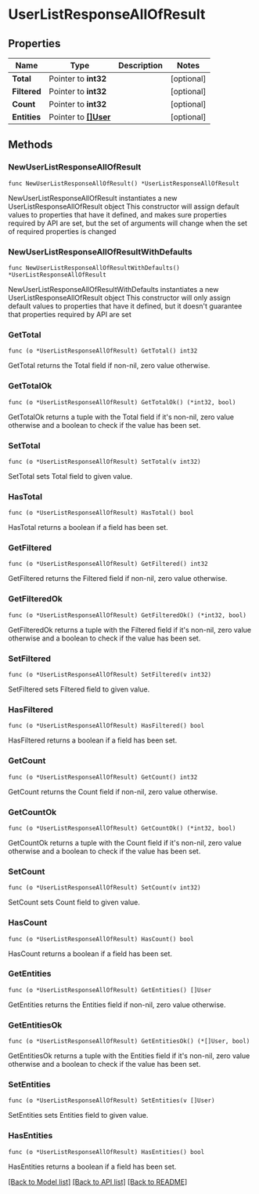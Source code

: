 # UserListResponseAllOfResult

## Properties

Name | Type | Description | Notes
------------ | ------------- | ------------- | -------------
**Total** | Pointer to **int32** |  | [optional] 
**Filtered** | Pointer to **int32** |  | [optional] 
**Count** | Pointer to **int32** |  | [optional] 
**Entities** | Pointer to [**[]User**](User.md) |  | [optional] 

## Methods

### NewUserListResponseAllOfResult

`func NewUserListResponseAllOfResult() *UserListResponseAllOfResult`

NewUserListResponseAllOfResult instantiates a new UserListResponseAllOfResult object
This constructor will assign default values to properties that have it defined,
and makes sure properties required by API are set, but the set of arguments
will change when the set of required properties is changed

### NewUserListResponseAllOfResultWithDefaults

`func NewUserListResponseAllOfResultWithDefaults() *UserListResponseAllOfResult`

NewUserListResponseAllOfResultWithDefaults instantiates a new UserListResponseAllOfResult object
This constructor will only assign default values to properties that have it defined,
but it doesn't guarantee that properties required by API are set

### GetTotal

`func (o *UserListResponseAllOfResult) GetTotal() int32`

GetTotal returns the Total field if non-nil, zero value otherwise.

### GetTotalOk

`func (o *UserListResponseAllOfResult) GetTotalOk() (*int32, bool)`

GetTotalOk returns a tuple with the Total field if it's non-nil, zero value otherwise
and a boolean to check if the value has been set.

### SetTotal

`func (o *UserListResponseAllOfResult) SetTotal(v int32)`

SetTotal sets Total field to given value.

### HasTotal

`func (o *UserListResponseAllOfResult) HasTotal() bool`

HasTotal returns a boolean if a field has been set.

### GetFiltered

`func (o *UserListResponseAllOfResult) GetFiltered() int32`

GetFiltered returns the Filtered field if non-nil, zero value otherwise.

### GetFilteredOk

`func (o *UserListResponseAllOfResult) GetFilteredOk() (*int32, bool)`

GetFilteredOk returns a tuple with the Filtered field if it's non-nil, zero value otherwise
and a boolean to check if the value has been set.

### SetFiltered

`func (o *UserListResponseAllOfResult) SetFiltered(v int32)`

SetFiltered sets Filtered field to given value.

### HasFiltered

`func (o *UserListResponseAllOfResult) HasFiltered() bool`

HasFiltered returns a boolean if a field has been set.

### GetCount

`func (o *UserListResponseAllOfResult) GetCount() int32`

GetCount returns the Count field if non-nil, zero value otherwise.

### GetCountOk

`func (o *UserListResponseAllOfResult) GetCountOk() (*int32, bool)`

GetCountOk returns a tuple with the Count field if it's non-nil, zero value otherwise
and a boolean to check if the value has been set.

### SetCount

`func (o *UserListResponseAllOfResult) SetCount(v int32)`

SetCount sets Count field to given value.

### HasCount

`func (o *UserListResponseAllOfResult) HasCount() bool`

HasCount returns a boolean if a field has been set.

### GetEntities

`func (o *UserListResponseAllOfResult) GetEntities() []User`

GetEntities returns the Entities field if non-nil, zero value otherwise.

### GetEntitiesOk

`func (o *UserListResponseAllOfResult) GetEntitiesOk() (*[]User, bool)`

GetEntitiesOk returns a tuple with the Entities field if it's non-nil, zero value otherwise
and a boolean to check if the value has been set.

### SetEntities

`func (o *UserListResponseAllOfResult) SetEntities(v []User)`

SetEntities sets Entities field to given value.

### HasEntities

`func (o *UserListResponseAllOfResult) HasEntities() bool`

HasEntities returns a boolean if a field has been set.


[[Back to Model list]](../README.md#documentation-for-models) [[Back to API list]](../README.md#documentation-for-api-endpoints) [[Back to README]](../README.md)


